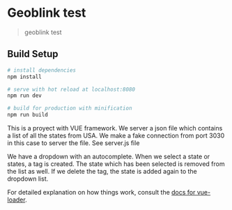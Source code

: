 # Geoblink test

> geoblink test

## Build Setup

``` bash
# install dependencies
npm install

# serve with hot reload at localhost:8080
npm run dev

# build for production with minification
npm run build
```

This is a proyect with VUE framework. We server a json file which contains a list of all the states from USA. 
We make a fake connection from port 3030 in this case to server the file.
See server.js file

We have a dropdown with an autocomplete. When we select a state or states, a tag is created. The state which has been selected is removed from the list as well. If we delete the tag, the state is added again to the dropdown list.

For detailed explanation on how things work, consult the [docs for vue-loader](http://vuejs.github.io/vue-loader).
